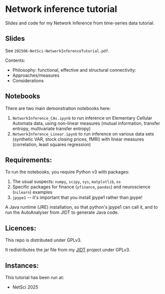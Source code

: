 # Network inference tutorial

Slides and code for my Network Inference from time-series data tutorial.

## Slides

See `202506-NetSci-NetworkInferenceTutorial.pdf`.

Contents:
* Philosophy: functional, effective and structural connectivity:
* Approaches/measures
* Considerations

## Notebooks

There are two main demonstration notebooks here:
1. `NetworkInference_CAs.ipynb` to run inference on Elementary Cellular Automata data, using non-linear measures (mutual information, transfer entropy, multivariate transfer entropy)
2. `NetworkInference_Linear.ipynb` to run inference on various data sets (synthetic VAR, stock closing prices, fMRI) with linear measures (correlation, least squares regression)

## Requirements:

To run the notebooks, you require Python v3 with packages:
1. The usual suspects: `numpy`, `scipy`, `sys`, `matplotlib`, `os`
2. Specific packages for finance (`yfinance`, `pandas`) and neuroscience (`nilearn`) examples
3. `jpype1` -- it's important that you install jpype1 rather than jpype!

A Java runtime (JRE) installation, so that python's jpype1 can call it, and to run the AutoAnalyser from JIDT to generate Java code.

## Licences:

This repo is distributed under GPLv3.

It redistributes the jar file from my [JIDT](https://github.com/jlizier/jidt) project under GPLv3.

## Instances:

This tutorial has been run at:
* NetSci 2025


